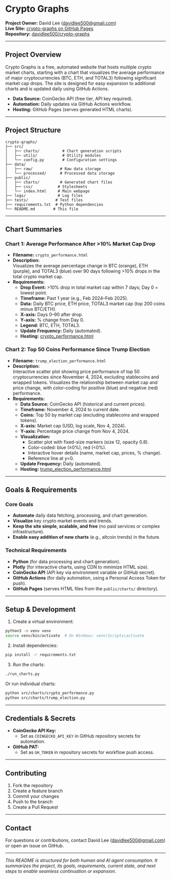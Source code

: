 # Crypto Graphs

**Project Owner:** David Lee (davidlee500@gmail.com)  
**Live Site:** [crypto-graphs on GitHub Pages](https://davidlee500.github.io/crypto-graphs/)  
**Repository:** [davidlee500/crypto-graphs](https://github.com/davidlee500/crypto-graphs)

---

## Project Overview

Crypto Graphs is a free, automated website that hosts multiple crypto market charts, starting with a chart that visualizes the average performance of major cryptocurrencies (BTC, ETH, and TOTAL3) following significant market cap drops. The site is designed for easy expansion to additional charts and is updated daily using GitHub Actions.

- **Data Source:** CoinGecko API (free tier, API key required).
- **Automation:** Daily updates via GitHub Actions workflow.
- **Hosting:** GitHub Pages (serves generated HTML charts).

---

## Project Structure

```
crypto-graphs/
├── src/
│   ├── charts/          # Chart generation scripts
│   ├── utils/           # Utility modules
│   └── config.py        # Configuration settings
├── data/
│   ├── raw/            # Raw data storage
│   └── processed/      # Processed data storage
├── public/
│   ├── charts/         # Generated chart files
│   ├── css/           # Stylesheets
│   └── index.html     # Main webpage
├── logs/              # Log files
├── tests/            # Test files
├── requirements.txt  # Python dependencies
└── README.md        # This file
```

---

## Chart Summaries

### Chart 1: Average Performance After >10% Market Cap Drop

- **Filename:** `crypto_performance.html`
- **Description:**  
  Visualizes the average percentage change in BTC (orange), ETH (purple), and TOTAL3 (blue) over 90 days following >10% drops in the total crypto market cap.
- **Requirements:**  
  - **Drop Event:** >10% drop in total market cap within 7 days; Day 0 = lowest point.
  - **Timeframe:** Past 1 year (e.g., Feb 2024–Feb 2025).
  - **Data:** Daily BTC price, ETH price, TOTAL3 market cap (top 200 coins minus BTC/ETH).
  - **X-axis:** Days 0–90 after drop.
  - **Y-axis:** % change from Day 0.
  - **Legend:** BTC, ETH, TOTAL3.
  - **Update Frequency:** Daily (automated).
  - **Hosting:** [crypto_performance.html](https://davidlee500.github.io/crypto-graphs/crypto_performance.html)

### Chart 2: Top 50 Coins Performance Since Trump Election

- **Filename:** `trump_election_performance.html`
- **Description:**  
  Interactive scatter plot showing price performance of top 50 cryptocurrencies since November 4, 2024, excluding stablecoins and wrapped tokens. Visualizes the relationship between market cap and price change, with color-coding for positive (blue) and negative (red) performance.
- **Requirements:**  
  - **Data Source:** CoinGecko API (historical and current prices).
  - **Timeframe:** November 4, 2024 to current date.
  - **Coins:** Top 50 by market cap (excluding stablecoins and wrapped tokens).
  - **X-axis:** Market cap (USD, log scale, Nov 4, 2024).
  - **Y-axis:** Percentage price change from Nov 4, 2024.
  - **Visualization:** 
    - Scatter plot with fixed-size markers (size 12, opacity 0.8).
    - Color-coded: blue (≥0%), red (<0%).
    - Interactive hover details (name, market cap, prices, % change).
    - Reference line at y=0.
  - **Update Frequency:** Daily (automated).
  - **Hosting:** [trump_election_performance.html](https://davidlee500.github.io/crypto-graphs/trump_election_performance.html)

---

## Goals & Requirements

### Core Goals

- **Automate** daily data fetching, processing, and chart generation.
- **Visualize** key crypto market events and trends.
- **Keep the site simple, scalable, and free** (no paid services or complex infrastructure).
- **Enable easy addition of new charts** (e.g., altcoin trends) in the future.

### Technical Requirements

- **Python** (for data processing and chart generation).
- **Plotly** (for interactive charts, using CDN to minimize HTML size).
- **CoinGecko API** (API key via environment variable or GitHub secret).
- **GitHub Actions** (for daily automation, using a Personal Access Token for push).
- **GitHub Pages** (serves HTML files from the `public/charts/` directory).

---

## Setup & Development

1. Create a virtual environment:
```bash
python3 -m venv venv
source venv/bin/activate  # On Windows: venv\Scripts\activate
```

2. Install dependencies:
```bash
pip install -r requirements.txt
```

3. Run the charts:
```bash
./run_charts.py
```

Or run individual charts:
```bash
python src/charts/crypto_performance.py
python src/charts/trump_election.py
```

---

## Credentials & Secrets

- **CoinGecko API Key:**  
  - Set as `COINGECKO_API_KEY` in GitHub repository secrets for automation.
- **GitHub PAT:**  
  - Set as `GH_TOKEN` in repository secrets for workflow push access.

---

## Contributing

1. Fork the repository
2. Create a feature branch
3. Commit your changes
4. Push to the branch
5. Create a Pull Request

---

## Contact

For questions or contributions, contact David Lee (davidlee500@gmail.com) or open an issue on GitHub.

---

*This README is structured for both human and AI agent consumption. It summarizes the project, its goals, requirements, current state, and next steps to enable seamless continuation or expansion.*